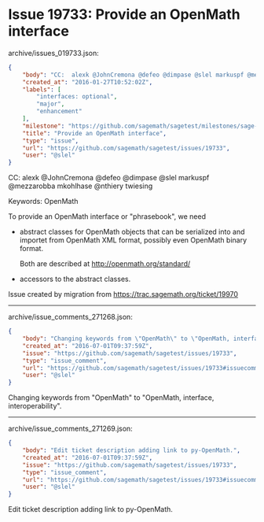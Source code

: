 # Issue 19733: Provide an OpenMath interface

archive/issues_019733.json:
```json
{
    "body": "CC:  alexk @JohnCremona @defeo @dimpase @slel markuspf @mezzarobba mkohlhase @nthiery twiesing\n\nKeywords: OpenMath\n\nTo provide an OpenMath interface or \"phrasebook\", we need\n\n- abstract classes for OpenMath objects that can be serialized\n  into and importet from OpenMath XML format,\n  possibly even OpenMath binary format.\n\n  Both are described at http://openmath.org/standard/\n\n- accessors to the abstract classes.\n\nIssue created by migration from https://trac.sagemath.org/ticket/19970\n\n",
    "created_at": "2016-01-27T10:52:02Z",
    "labels": [
        "interfaces: optional",
        "major",
        "enhancement"
    ],
    "milestone": "https://github.com/sagemath/sagetest/milestones/sage-wishlist",
    "title": "Provide an OpenMath interface",
    "type": "issue",
    "url": "https://github.com/sagemath/sagetest/issues/19733",
    "user": "@slel"
}
```
CC:  alexk @JohnCremona @defeo @dimpase @slel markuspf @mezzarobba mkohlhase @nthiery twiesing

Keywords: OpenMath

To provide an OpenMath interface or "phrasebook", we need

- abstract classes for OpenMath objects that can be serialized
  into and importet from OpenMath XML format,
  possibly even OpenMath binary format.

  Both are described at http://openmath.org/standard/

- accessors to the abstract classes.

Issue created by migration from https://trac.sagemath.org/ticket/19970





---

archive/issue_comments_271268.json:
```json
{
    "body": "Changing keywords from \"OpenMath\" to \"OpenMath, interface, interoperability\".",
    "created_at": "2016-07-01T09:37:59Z",
    "issue": "https://github.com/sagemath/sagetest/issues/19733",
    "type": "issue_comment",
    "url": "https://github.com/sagemath/sagetest/issues/19733#issuecomment-271268",
    "user": "@slel"
}
```

Changing keywords from "OpenMath" to "OpenMath, interface, interoperability".



---

archive/issue_comments_271269.json:
```json
{
    "body": "Edit ticket description adding link to py-OpenMath.",
    "created_at": "2016-07-01T09:37:59Z",
    "issue": "https://github.com/sagemath/sagetest/issues/19733",
    "type": "issue_comment",
    "url": "https://github.com/sagemath/sagetest/issues/19733#issuecomment-271269",
    "user": "@slel"
}
```

Edit ticket description adding link to py-OpenMath.
